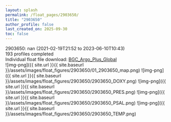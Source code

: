 ```yaml
---
layout: splash
permalink: /float_pages/2903650/
title: "2903650"
author_profile: false
last_created_on: 2025-09-30
toc: false
---
```

 
2903650: nan (2021-02-19T21:52 to 2023-06-10T10:43)\
193 profiles completed\
Individual float file download: [BGC_Argo_Plus_Global](https://ftp.soest.hawaii.edu/bgc_argo_plus/Individual_Floats/outliers_removed/2903650_Sprof_processed.nc)\
![img-png]({{ site.url }}{{ site.baseurl }}/assets/images/float_figures/2903650/01_2903650_map.png)
![img-png]({{ site.url }}{{ site.baseurl }}/assets/images/float_figures/2903650/2903650_DOXY.png)
![img-png]({{ site.url }}{{ site.baseurl }}/assets/images/float_figures/2903650/2903650_PRES.png)
![img-png]({{ site.url }}{{ site.baseurl }}/assets/images/float_figures/2903650/2903650_PSAL.png)
![img-png]({{ site.url }}{{ site.baseurl }}/assets/images/float_figures/2903650/2903650_TEMP.png)
